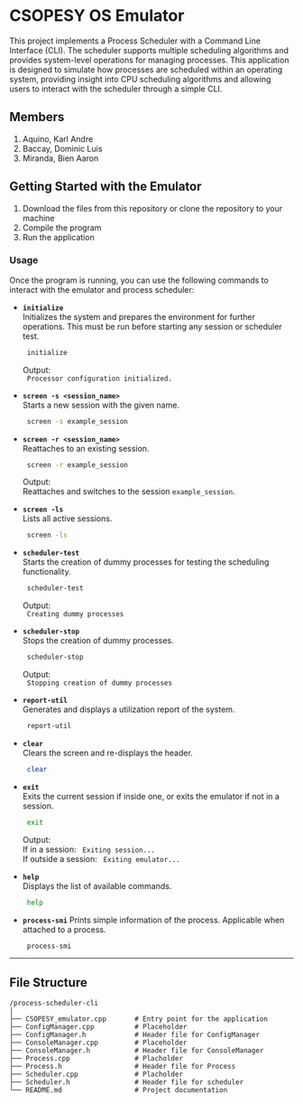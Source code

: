 # CSOPESY OS Emulator

This project implements a Process Scheduler with a Command Line Interface (CLI). The scheduler supports multiple scheduling algorithms and provides system-level operations for managing processes. This application is designed to simulate how processes are scheduled within an operating system, providing insight into CPU scheduling algorithms and allowing users to interact with the scheduler through a simple CLI.

## Members

1. Aquino, Karl Andre
2. Baccay, Dominic Luis
3. Miranda, Bien Aaron

## Getting Started with the Emulator

1. Download the files from this repository or clone the repository to your machine
2. Compile the program
3. Run the application

### Usage

Once the program is running, you can use the following commands to interact with the emulator and process scheduler:

-   **`initialize`**  
    Initializes the system and prepares the environment for further operations. This must be run before starting any session or scheduler test.

    ```bash
     initialize
    ```

    Output:  
    ` Processor configuration initialized.`

-   **`screen -s <session_name>`**  
    Starts a new session with the given name.

    ```bash
     screen -s example_session
    ```

-   **`screen -r <session_name>`**  
    Reattaches to an existing session.

    ```bash
     screen -r example_session
    ```

    Output:  
    Reattaches and switches to the session `example_session`.

-   **`screen -ls`**  
    Lists all active sessions.

    ```bash
     screen -ls
    ```

-   **`scheduler-test`**  
    Starts the creation of dummy processes for testing the scheduling functionality.

    ```bash
     scheduler-test
    ```

    Output:  
    ` Creating dummy processes`

-   **`scheduler-stop`**  
    Stops the creation of dummy processes.

    ```bash
     scheduler-stop
    ```

    Output:  
    ` Stopping creation of dummy processes`

-   **`report-util`**  
    Generates and displays a utilization report of the system.

    ```bash
     report-util
    ```

-   **`clear`**  
    Clears the screen and re-displays the header.

    ```bash
     clear
    ```

-   **`exit`**  
    Exits the current session if inside one, or exits the emulator if not in a session.

    ```bash
     exit
    ```

    Output:  
    If in a session: ` Exiting session...`  
    If outside a session: ` Exiting emulator...`

-   **`help`**  
    Displays the list of available commands.

    ```bash
     help
    ```

-   **`process-smi`**
    Prints simple information of the process. Applicable when attached to a process.
    ```bash
     process-smi
    ```

---

## File Structure

```
/process-scheduler-cli
│
├── CSOPESY_emulator.cpp       # Entry point for the application
├── ConfigManager.cpp          # Placeholder
├── ConfigManager.h            # Header file for ConfigManager
├── ConsoleManager.cpp         # Placeholder
├── ConsoleManager.h           # Header file for ConsoleManager
├── Process.cpp                # Placholder
├── Process.h                  # Header file for Process
├── Scheduler.cpp              # Placholder
├── Scheduler.h                # Header file for scheduler
└── README.md                  # Project documentation
```
